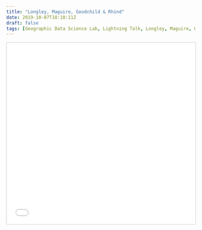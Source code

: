 ```yaml
---
title: "Longley, Maguire, Goodchild & Rhind"
date: 2019-10-07T18:10:11Z
draft: false
tags: [Geographic Data Science Lab, Lightning Talk, Longley, Maguire, Goodchild, Rhind]
---
```


<iframe src="//www.slideshare.net/slideshow/embed_code/key/aUzfZu1319ce6m" width="595" height="485" frameborder="0" marginwidth="0" marginheight="0" scrolling="no" style="border:1px solid #CCC; border-width:1px; margin-bottom:5px; max-width: 100%;" allowfullscreen> </iframe>

